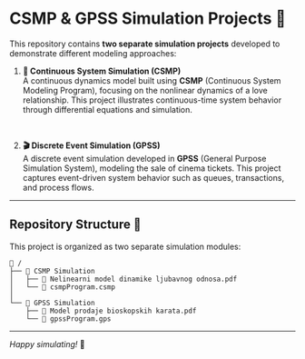 # CSMP & GPSS Simulation Projects 🎯

This repository contains **two separate simulation projects** developed to demonstrate different modeling approaches:

1. **🔄 Continuous System Simulation (CSMP)**  
   A continuous dynamics model built using **CSMP** (Continuous System Modeling Program), focusing on the nonlinear dynamics of a love relationship. This project illustrates continuous-time system behavior through differential equations and simulation.

<br>

2. **🎬 Discrete Event Simulation (GPSS)**  
   A discrete event simulation developed in **GPSS** (General Purpose Simulation System), modeling the sale of cinema tickets. This project captures event-driven system behavior such as queues, transactions, and process flows.

---

## Repository Structure 📁

This project is organized as two separate simulation modules:

```plaintext
📁 /
├── 📁 CSMP Simulation
│   ├── 📄 Nelinearni model dinamike ljubavnog odnosa.pdf
│   └── 📝 csmpProgram.csmp
│
└── 📁 GPSS Simulation
    ├── 📄 Model prodaje bioskopskih karata.pdf
    └── 📝 gpssProgram.gps

```

---

_Happy simulating!_ 🚀
